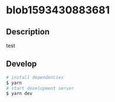 # blob1593430883681

## Description

test

## Develop

```bash
# install dependencies
$ yarn
# start development server
$ yarn dev
```